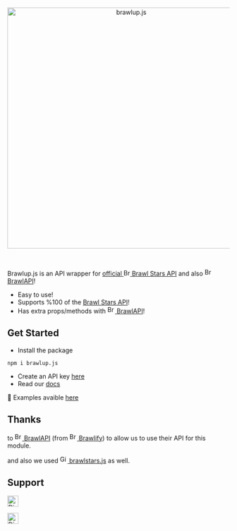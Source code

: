 <div align="center">
  <br />
  <p>
    <a href="https://brawlup.js.org"><img src="https://user-images.githubusercontent.com/86495381/126329940-37ba7281-55f8-4ed2-80b3-0ade1057774a.png" width="546" alt="brawlup.js" /></a>
  </p>
  <br />
</div>

Brawlup.js is an API wrapper for [official <img src="https://i.pinimg.com/474x/e8/44/db/e844db91a58d5ab88730e97b60704460.jpg" height="15" alt="Brawl Stars logo" style="border-radius:%50;"> Brawl Stars API](https://developer.brawlstars.com/) and also [<img src="https://cdn.brawlify.com/front/Star.svg" height="17" alt="BrawlAPI logo"> BrawlAPI](https://brawlapi.com/)!

* Easy to use!
* Supports %100 of the [Brawl Stars API](https://developer.brawlstars.com/)!
* Has extra props/methods with [<img src="https://cdn.brawlify.com/front/Star.svg" height="17" alt="BrawlAPI logo"> BrawlAPI](https://brawlapi.com/)!


## Get Started

* Install the package
```sh-session
npm i brawlup.js
```

* Create an API key [here](https://developer.brawlstars.com/#/account)
* Read our [docs](https://brawlup.js.org/js/)

📝 Examples avaible [here](https://github.com/brawlup/brawlup.js/tree/main/examples)

## Thanks
to [<img src="https://cdn.brawlify.com/front/Star.svg" height="17" alt="BrawlAPI logo"> BrawlAPI](https://brawlapi.com/) (from [<img src="https://cdn.brawlify.com/front/Star.svg" height="17" alt="Brawlify logo"> Brawlify](https://brawlify.com/)) to allow us to use their API for this module.

and also we used [<img src="https://upload.wikimedia.org/wikipedia/commons/thumb/9/91/Octicons-mark-github.svg/2048px-Octicons-mark-github.svg.png" height="17" alt="GitHub logo"> brawlstars.js](https://github.com/dannyhpy/brawlstars-nodejs) as well.

## Support

[<img src="https://user-images.githubusercontent.com/77716705/127508433-785cf7bc-330b-4716-a77d-174b3ec96340.png" alt="Discord logo" height="25">](https://discord.gg/PhW2XJa2yy)

[<img src="https://user-images.githubusercontent.com/77716705/127509436-ec9d2752-ae15-4c28-9581-11c923da6eb9.png" alt="Discord logo" height="25">](https://twitter.com/UpBotsOfficial)
